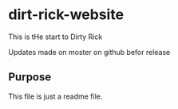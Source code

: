 # dirt-rick-website

This is tHe start to Dirty Rick

Updates made on moster on github befor release

## Purpose

This file is just a readme file.
